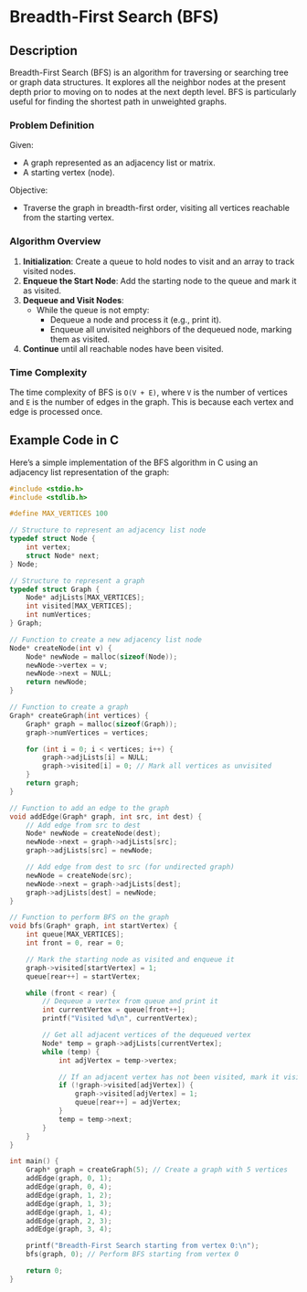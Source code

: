 # Breadth-First Search (BFS)

## Description

Breadth-First Search (BFS) is an algorithm for traversing or searching tree or graph data structures. It explores all the neighbor nodes at the present depth prior to moving on to nodes at the next depth level. BFS is particularly useful for finding the shortest path in unweighted graphs.

### Problem Definition

Given:
- A graph represented as an adjacency list or matrix.
- A starting vertex (node).

Objective:
- Traverse the graph in breadth-first order, visiting all vertices reachable from the starting vertex.

### Algorithm Overview

1. **Initialization**: Create a queue to hold nodes to visit and an array to track visited nodes.
2. **Enqueue the Start Node**: Add the starting node to the queue and mark it as visited.
3. **Dequeue and Visit Nodes**:
   - While the queue is not empty:
     - Dequeue a node and process it (e.g., print it).
     - Enqueue all unvisited neighbors of the dequeued node, marking them as visited.
4. **Continue** until all reachable nodes have been visited.

### Time Complexity

The time complexity of BFS is `O(V + E)`, where `V` is the number of vertices and `E` is the number of edges in the graph. This is because each vertex and edge is processed once.

## Example Code in C

Here’s a simple implementation of the BFS algorithm in C using an adjacency list representation of the graph:

```c
#include <stdio.h>
#include <stdlib.h>

#define MAX_VERTICES 100

// Structure to represent an adjacency list node
typedef struct Node {
    int vertex;
    struct Node* next;
} Node;

// Structure to represent a graph
typedef struct Graph {
    Node* adjLists[MAX_VERTICES];
    int visited[MAX_VERTICES];
    int numVertices;
} Graph;

// Function to create a new adjacency list node
Node* createNode(int v) {
    Node* newNode = malloc(sizeof(Node));
    newNode->vertex = v;
    newNode->next = NULL;
    return newNode;
}

// Function to create a graph
Graph* createGraph(int vertices) {
    Graph* graph = malloc(sizeof(Graph));
    graph->numVertices = vertices;

    for (int i = 0; i < vertices; i++) {
        graph->adjLists[i] = NULL;
        graph->visited[i] = 0; // Mark all vertices as unvisited
    }
    return graph;
}

// Function to add an edge to the graph
void addEdge(Graph* graph, int src, int dest) {
    // Add edge from src to dest
    Node* newNode = createNode(dest);
    newNode->next = graph->adjLists[src];
    graph->adjLists[src] = newNode;

    // Add edge from dest to src (for undirected graph)
    newNode = createNode(src);
    newNode->next = graph->adjLists[dest];
    graph->adjLists[dest] = newNode;
}

// Function to perform BFS on the graph
void bfs(Graph* graph, int startVertex) {
    int queue[MAX_VERTICES];
    int front = 0, rear = 0;

    // Mark the starting node as visited and enqueue it
    graph->visited[startVertex] = 1;
    queue[rear++] = startVertex;

    while (front < rear) {
        // Dequeue a vertex from queue and print it
        int currentVertex = queue[front++];
        printf("Visited %d\n", currentVertex);

        // Get all adjacent vertices of the dequeued vertex
        Node* temp = graph->adjLists[currentVertex];
        while (temp) {
            int adjVertex = temp->vertex;

            // If an adjacent vertex has not been visited, mark it visited and enqueue it
            if (!graph->visited[adjVertex]) {
                graph->visited[adjVertex] = 1;
                queue[rear++] = adjVertex;
            }
            temp = temp->next;
        }
    }
}

int main() {
    Graph* graph = createGraph(5); // Create a graph with 5 vertices
    addEdge(graph, 0, 1);
    addEdge(graph, 0, 4);
    addEdge(graph, 1, 2);
    addEdge(graph, 1, 3);
    addEdge(graph, 1, 4);
    addEdge(graph, 2, 3);
    addEdge(graph, 3, 4);

    printf("Breadth-First Search starting from vertex 0:\n");
    bfs(graph, 0); // Perform BFS starting from vertex 0

    return 0;
}
